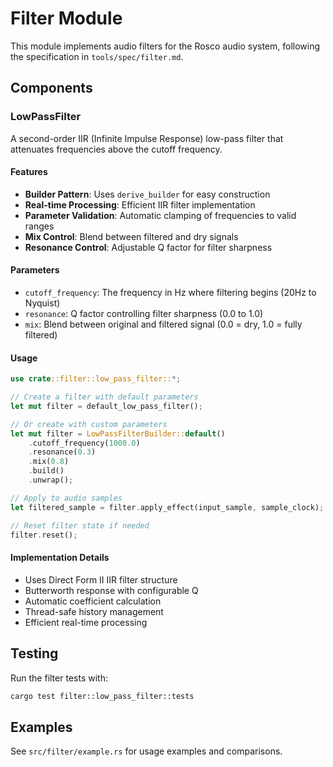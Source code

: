 # Filter Module

This module implements audio filters for the Rosco audio system, following the specification in `tools/spec/filter.md`.

## Components

### LowPassFilter

A second-order IIR (Infinite Impulse Response) low-pass filter that attenuates frequencies above the cutoff frequency.

#### Features

- **Builder Pattern**: Uses `derive_builder` for easy construction
- **Real-time Processing**: Efficient IIR filter implementation
- **Parameter Validation**: Automatic clamping of frequencies to valid ranges
- **Mix Control**: Blend between filtered and dry signals
- **Resonance Control**: Adjustable Q factor for filter sharpness

#### Parameters

- `cutoff_frequency`: The frequency in Hz where filtering begins (20Hz to Nyquist)
- `resonance`: Q factor controlling filter sharpness (0.0 to 1.0)
- `mix`: Blend between original and filtered signal (0.0 = dry, 1.0 = fully filtered)

#### Usage

```rust
use crate::filter::low_pass_filter::*;

// Create a filter with default parameters
let mut filter = default_low_pass_filter();

// Or create with custom parameters
let mut filter = LowPassFilterBuilder::default()
    .cutoff_frequency(1000.0)
    .resonance(0.3)
    .mix(0.8)
    .build()
    .unwrap();

// Apply to audio samples
let filtered_sample = filter.apply_effect(input_sample, sample_clock);

// Reset filter state if needed
filter.reset();
```

#### Implementation Details

- Uses Direct Form II IIR filter structure
- Butterworth response with configurable Q
- Automatic coefficient calculation
- Thread-safe history management
- Efficient real-time processing

## Testing

Run the filter tests with:

```bash
cargo test filter::low_pass_filter::tests
```

## Examples

See `src/filter/example.rs` for usage examples and comparisons. 